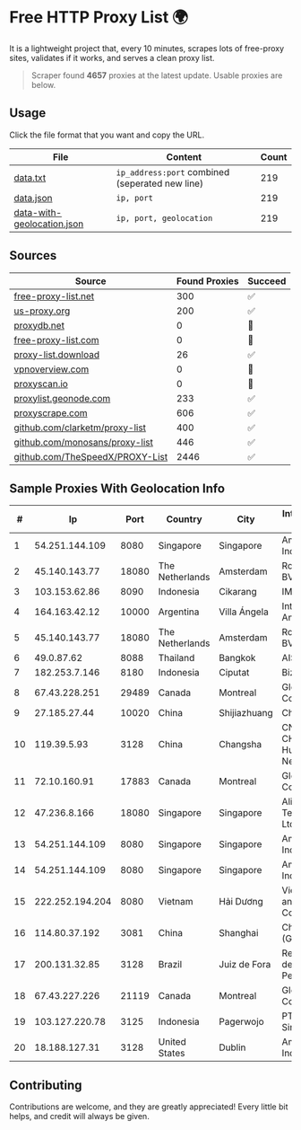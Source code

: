 
# Free HTTP Proxy List 🌍

It is a lightweight project that, every 10 minutes, scrapes lots of free-proxy sites, validates if it works, and serves a clean proxy list.


> Scraper found **4657** proxies at the latest update. Usable proxies are below.

## Usage

Click the file format that you want and copy the URL.


|File|Content|Count|
|----|-------|-----|
|[data.txt](https://raw.githubusercontent.com/themiralay/Proxy-List-World/master/data.txt)|`ip_address:port` combined (seperated new line)|219|
|[data.json](https://raw.githubusercontent.com/themiralay/Proxy-List-World/master/data.json)|`ip, port`|219|
|[data-with-geolocation.json](https://raw.githubusercontent.com/themiralay/Proxy-List-World/master/data-with-geolocation.json)|`ip, port, geolocation`|219|

## Sources

|Source|Found Proxies|Succeed|
|------|-------------|-------|
|[free-proxy-list.net](https://free-proxy-list.net)|300|✅|
|[us-proxy.org](https://www.us-proxy.org)|200|✅|
|[proxydb.net](http://proxydb.net)|0|🚫|
|[free-proxy-list.com](https://free-proxy-list.com/?page=&port=&type%5B%5D=http&type%5B%5D=https&up_time=0&search=Search)|0|🚫|
|[proxy-list.download](https://www.proxy-list.download/HTTP)|26|✅|
|[vpnoverview.com](https://vpnoverview.com/privacy/anonymous-browsing/free-proxy-servers)|0|🚫|
|[proxyscan.io](https://www.proxyscan.io)|0|🚫|
|[proxylist.geonode.com](https://proxylist.geonode.com/api/proxy-list?limit=300&page=1&sort_by=lastChecked&sort_type=desc&protocols=http,https)|233|✅|
|[proxyscrape.com](https://api.proxyscrape.com/v2/?request=displayproxies&protocol=http&timeout=10000&country=all&ssl=all&anonymity=all)|606|✅|
|[github.com/clarketm/proxy-list](https://raw.githubusercontent.com/clarketm/proxy-list/master/proxy-list-raw.txt)|400|✅|
|[github.com/monosans/proxy-list](https://raw.githubusercontent.com/monosans/proxy-list/main/proxies/http.txt)|446|✅|
|[github.com/TheSpeedX/PROXY-List](https://raw.githubusercontent.com/TheSpeedX/PROXY-List/master/http.txt)|2446|✅|


## Sample Proxies With Geolocation Info

|#|Ip|Port|Country|City|Internet Service Provider|
|-|--|----|-------|----|-------------------------|
|1|54.251.144.109|8080|Singapore|Singapore|Amazon.com, Inc.|
|2|45.140.143.77|18080|The Netherlands|Amsterdam|RoyaleHosting BV|
|3|103.153.62.86|8090|Indonesia|Cikarang|IMEDIANET|
|4|164.163.42.12|10000|Argentina|Villa Ángela|Interret Villa Angela SRL|
|5|45.140.143.77|18080|The Netherlands|Amsterdam|RoyaleHosting BV|
|6|49.0.87.62|8088|Thailand|Bangkok|AIS-Fibre|
|7|182.253.7.146|8180|Indonesia|Ciputat|Biznet Networks|
|8|67.43.228.251|29489|Canada|Montreal|GloboTech Communications|
|9|27.185.27.44|10020|China|Shijiazhuang|Chinanet|
|10|119.39.5.93|3128|China|Changsha|CNC Group CHINA169 Hunan Province Network|
|11|72.10.160.91|17883|Canada|Montreal|GloboTech Communications|
|12|47.236.8.166|18080|Singapore|Singapore|Alibaba (US) Technology Co., Ltd.|
|13|54.251.144.109|8080|Singapore|Singapore|Amazon.com, Inc.|
|14|54.251.144.109|8080|Singapore|Singapore|Amazon.com, Inc.|
|15|222.252.194.204|8080|Vietnam|Hải Dương|VietNam Post and Telecom Corporation|
|16|114.80.37.192|3081|China|Shanghai|China Telecom (Group)|
|17|200.131.32.85|3128|Brazil|Juiz de Fora|Rede Nacional de Ensino e Pesquisa|
|18|67.43.227.226|21119|Canada|Montreal|GloboTech Communications|
|19|103.127.220.78|3125|Indonesia|Pagerwojo|PT Multi Guna Sinergi|
|20|18.188.127.31|3128|United States|Dublin|Amazon.com, Inc.|



## Contributing

Contributions are welcome, and they are greatly appreciated! Every
little bit helps, and credit will always be given.

